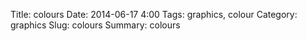 Title: colours
Date: 2014-06-17 4:00
Tags: graphics, colour
Category: graphics
Slug: colours
Summary: colours

<div style="text-align:center;">
<canvas id="colours" width="500" height="500" style="margin:auto;" class="shader-demo update mouse"></canvas>
</div>
<script id="colours-fs" type="x-shader/x-fragment">
precision mediump float;
uniform sampler2D randTex;
uniform float time;

float gamma(float x) {
	if(x >= 0.0031308) {
		return pow(x, 1.0/2.4) * 1.055 - 0.055;
	}
	else {
		return x * 12.92;
	}
}

vec3 RGBTosRGB(vec3 c) {
    return vec3(gamma(c.x), gamma(c.y), gamma(c.z));
}
vec3 XYZToRGB(vec3 c) {
    vec3 rt = vec3(3.2406, -1.5372, -0.4986);
    vec3 gt = vec3(-0.9689, 1.8758, 0.0415);
    vec3 bt = vec3(0.0557, -0.2040, 1.0570);
    return vec3(dot(c,rt), dot(c,gt), dot(c,bt));
}

vec3 xyYToXYZ(vec3 c) {
    float x = c.x;
    float y = c.y;
    float Y = c.z;
    return vec3(Y/y*x, Y, Y/y*(1.0-x-y));
}

vec3 YuvToXYZ(vec3 c) {
    float X = c.x * (9.0*c.y)/(4.0*c.z);
    float Z = c.x * (12.0-3.0*c.y-20.0*c.z) / (4.0*c.z);
    return vec3(X, c.x, Z);
}
vec3 whitePointYuv = vec3(1, 0.19784, 0.46834);

vec3 LUVToYuv(vec3 c) {
    vec3 w = whitePointYuv; 
    float u = c.y / (13.0 * c.x) + w.y;
    float v = c.z / (13.0 * c.x) + w.z;
    float Y = c.x <= 8.0 ?
        w.x * c.x * pow(3.0/29.0, 3.0) :
        w.x * pow((c.x+16.0)/116.0, 3.0);
    return vec3(Y,u,v);
}

vec3 HCLToLUV(vec3 c) {
    float u = c.y * cos(c.x);
    float v = c.y * sin(c.x);
    return vec3(c.z, u, v);
}

vec3 HCLTosRGB(vec3 c) {
	c = HCLToLUV(c);
	c = LUVToYuv(c);
	c = YuvToXYZ(c);
	c = XYZToRGB(c);
	return RGBTosRGB(c);
}

vec4 rand( vec2 p, float t ) {
    vec4 r = texture2D( randTex, p/256.0, -100.0 );
    return sin(r*(7.0+t)) * 0.5 + 0.5;
}

varying vec2 position;
uniform vec2 canvasSize;
uniform vec3 mouseState;
uniform vec3 primaryColour;
uniform float colourSplit;

void voronoi( in vec2 x, out vec4 dists) {
    vec2 xcell = floor(x);
    vec2 xoffset = fract(x);

    vec4 bestSqrDist = vec4(8,8,8,8);
    for( float j = -2.0; j <= 2.0; j++ )
    for( float i = -2.0; i <= 2.0; i++ )
    {
        vec2 relativeCell = vec2(i,j);
        vec2 currentCell = relativeCell + xcell;
		vec2 offset = rand(currentCell, time).xy;
        vec2 relativePoint = relativeCell + offset - xoffset;
        float sqrDist = dot(relativePoint,relativePoint);

        if( sqrDist < bestSqrDist.w ) {
        	bestSqrDist.w = sqrDist;
        }
		if( sqrDist < bestSqrDist.z ) {
			bestSqrDist.w = bestSqrDist.z;
        	bestSqrDist.z = sqrDist;
        }
        if( sqrDist < bestSqrDist.y ) {
			bestSqrDist.z = bestSqrDist.y;
        	bestSqrDist.y = sqrDist;
        }
        if( sqrDist < bestSqrDist.x ) {
			bestSqrDist.y = bestSqrDist.x;
        	bestSqrDist.x = sqrDist;
        }

    }

    dists = sqrt(bestSqrDist);
}

vec2 distort(vec2 uv, out vec2 polar) {
	uv = uv * 2.0 - 1.0;
	float r = polar.x = sqrt(dot(uv,uv));
	float a = polar.y = atan(uv.y, uv.x);
	float d = r;
	uv *= 5.0;
	r *= 5.0;
	const float pi = 3.14;

	float x = uv.x;
	float y = uv.y;
	r = (1.0-d);
	r *= sin(time);
	float u = x*cos(2.0*r) - y*sin(2.0*r);
	float v = y*cos(2.0*r) + x*sin(2.0*r);
	return vec2(u,v)/r;
}
void main() {
	
	vec4 vdists;
	vec2 polar;
	vec2 distorted = distort(position, polar);
	voronoi(distorted, vdists);
	float p = dot(vdists, vec4(0,1,-1,0));
	vec3 c = primaryColour;
	float d = polar.x;
	d = (d-0.8)/0.2;
	d = min(1.0,  max(0.0, d));
	c.x += p * 3.14 * 0.5 * (1.0-d);
	c = HCLTosRGB(c);
	gl_FragColor = vec4(c,1.0);
}
</script>

<script id="colours-vs" type="x-shader/x-vertex">
    attribute vec2 vertex;
    varying vec2 position;
    void main(void) {
        position = vertex * 0.5 + 0.5;
        gl_Position = vec4(vertex, 0.0, 1.0);
    }
</script>


<script src="{dirname}colours.js"></script>
<script src="scripts/graphics.js"></script>